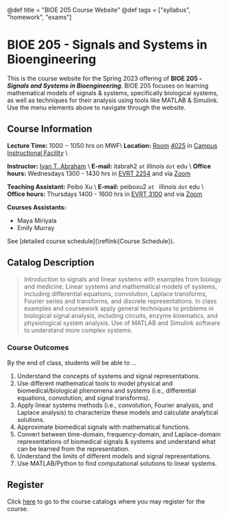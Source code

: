 @def title = "BIOE 205 Course Website"
@def tags = ["syllabus", "homework", "exams"]

# BIOE 205 - Signals and Systems in Bioengineering

This is the course website for the Spring 2023 offering of **BIOE 205 -
_Signals and Systems in Bioengineering_**. BIOE 205 focuses on learning
mathematical models of signals & systems, specifically biological systems, 
as well as techniques for their analysis using tools like MATLAB & Simulink.
Use the menu elements above to navigate through the website. 

## Course Information 

**Lecture Time:** 1000 $-$ 1050 hrs on MWF\\
**Location:** [Room](https://cif.illinois.edu/cif-4025-images/) [4025](https://cif.illinois.edu/building-layout/) in [Campus Instructional Facility](https://cif.illinois.edu) \\

**Instructor:** [Ivan T. Abraham](https://itabrah2.web.engr.illinois.edu/) \\
**E-mail:** itabrah2 `at` illinois `dot` edu \\
**Office hours:** Wednesdays 1300 - 1430 hrs in [EVRT
2254](https://www.campus-maps.com/uiuc/everitt-lab/) and via
[Zoom](https://illinois.zoom.us/s/82161550101?pwd=ZjJGdG1ZTEdLWFNXZ1NGZDU2ekhvZz09)


**Teaching Assistant:** Peibo Xu \\
**E-mail:** peiboxu2 `at ` illinois `dot` edu \\
**Office hours:** Thursdays 1400 - 1600 hrs in [EVRT
3100](https://www.campus-maps.com/uiuc/everitt-lab/) and via
[Zoom](https://illinois.zoom.us/j/89659616459?pwd=bFdnc0w2cE5HVzZBRExONVFFTEdUQT09)


**Courses Assistants:**
  + Maya Miriyala
  + Emily Murray

See [detailed course schedule](\reflink{Course Schedule}).

## Catalog Description

> Introduction to signals and linear systems with examples from biology and
> medicine. Linear systems and mathematical models of systems, including
> differential equations, convolution, Laplace transforms, Fourier series and
> transforms, and discrete representations. In class examples and coursework apply
> general techniques to problems in biological signal analysis, including
> circuits, enzyme kinematics, and physiological system analysis. Use of MATLAB
> and Simulink software to understand more complex systems.

### Course Outcomes

By the end of class, students will be able to …

1. Understand the concepts of systems and signal representations.
1. Use different mathematical tools to model physical and biomedical/biological
   phenomena and systems (i.e., differential equations, convolution, and signal
   transforms).
1. Apply linear systems methods (i.e., convolution, Fourier analysis, and
   Laplace analysis) to characterize these models and calculate analytical
   solutions.
1. Approximate biomedical signals with mathematical functions.
1. Convert between time-domain, frequency-domain, and Laplace-domain
   representations of biomedical signals & systems and understand what can be
   learned from the representation.
1. Understand the limits of different models and signal representations.
1. Use MATLAB/Python to find computational solutions to linear systems.

## Register
Click [here](https://courses.illinois.edu/schedule/2023/spring/BIOE/205) to go
to the course catalogs where you may register for the course. 


